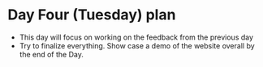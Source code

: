 # Day Four (Tuesday) plan

- This day will focus on working on the feedback from the previous day
- Try to finalize everything. Show case a demo of the website overall by the end of the Day.
